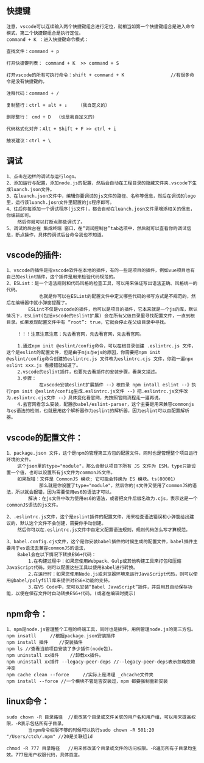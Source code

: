 

## 快捷键
    注意，vscode可以连续输入两个快捷键组合进行定位，就相当如第一个快捷键组合是进入命令模式，第二个快捷键组合是执行定位。
    command + K ：进入快捷键命令模式：

    查找文件：command + p

    打开快捷键列表： command + K  >> command + S

    打开vscode的所有可执行命令：shift + command + K                 //有很多命令是没有快捷键的。
    
    注释代码：command + / 

    复制整行：ctrl + alt + ↓    （我自定义的）

    删除整行： cmd + D  （也是我自定义的）

    代码格式化对齐：Alt + Shift + F >> ctrl + i

    触发建议：ctrl + \


## 调试
    1、点击左边栏的调试与运行logo。
    2、添加运行与配置，添加node.js的配置，然后会自动在工程目录的隐藏文件夹.vscode下生成luanch.json文件。
    3、在luanch.json文件中，编辑你要调试的js文件的路径、名称等信息，然后在调试的logo里，运行该luanch.josn文件里配置的js程序即可。
    4、往后你每添加一个调试程序(js文件)，都会自动在luanch.josn文件里增添相关的信息，你编辑即可。
        然后你就可以打断点那些调试了。
    5、调试的后台在 集成终端 窗口，在“调试控制台”tab选项中，然后就可以查看你的调试信息，断点操作，具体的调试后台命令我也不知道。


## vscode的插件:
    1、vscode的插件是指vscode软件在本地的插件，有的一些是项目的插件，例如vue项目也有自己的eslint插件，这个插件是用来检验代码规范的。
    2、ESLint：是一个语法规则和代码风格的检查工具，可以用来保证写出语法正确、风格统一的代码。
                也就是你可以在ESLint的配置文件中定义哪些代码的书写方式是不规范的，然后在编辑器中就小弹窗提醒了。
            ESLint不仅是vscode的插件，也可以是项目的插件，它本来就是一个js的库，默认情况下，ESLint(包括vscode的eslint扩展) 会在所有父级目录里寻找配置文件，一直到根目录。如果发现配置文件中有 “root”: true，它就会停止在父级目录中寻找。

        ！！！注意注意注意：先去看官网，先去看官网，先去看官网。

        1.通过npm init @eslint/config命令，可以在根目录创建 .eslintrc.js 文件，这个是eslint的配置文件，但是由于mjs与ejs的原因，你需要把npm init @eslint/config命令创建的eslintrc.js 文件改为eslintrc.cjs 文件，你跑一遍npx eslint xxx.js 看报错就知道了。
        2.vscode的eslint插件，也要先去看插件的安装步骤，看英文描述。
        3.步骤：
                在vscode安装eslint扩展插件 --》根目录 npm intall eslint --》执行npm init @eslint/config生成.eslintrc.js文件 --》把.eslintrc.js文件改为.eslintrc.cjs文件 --》具体变化看官网，先按照官网流程走一遍再说。
        4.去官网看怎么安装，配置@babel/eslint-parser，这个主要是用来兼容commonjs与es语法的检测，也就是用这个解析器作为eslint的解析器，因为eslint可以自配置解析器。


## vscode的配置文件：

    1、package.json 文件，这个是npm的管理第三方包的配置文件，同时也是管理整个项目运行环境的文件。
        这个json里的type="module"，那么会默认项目下所有 JS 文件为 ESM，type只能设置一个值，也可以设置所有js文件为commonJS文件。
        如果报错：文件是 CommonJS 模块; 它可能会转换为 ES 模块。ts(80001）
                那么就是你设置了type="module"，然后你的js文件又使用了commonJS的语法，所以就会报错，因为需要使用es6的语法才可以。
            解决：在js文件中改为使用es6的语法，或者把文件后缀名改为.cjs，表示这是一个commonJS语法的js文件。

    2、.eslintrc.js文件，这个是eslint插件的配置文件，用来检查语法错误和小弹窗给出建议的，默认这个文件不会创建，需要你手动创建。
        然后你可以在.eslintrc.js文件中自定义配置语法规则，规则代码怎么写才算规范。

    3、babel.config.cjs文件，这个是你安装babel插件的时候生成的配置文件，babel插件主要用于es语法去兼容commonJS的语法，
        Babel会在以下情况下转换ES6+代码：
            1.在构建过程中：如果您使用Webpack、Gulp或其他构建工具来打包和压缩JavaScript代码，则可以配置这些工具以使用Babel进行转换。
            2.在运行时：如果您使用Node.js或浏览器环境来运行JavaScript代码，则可以使用@babel/polyfill库来提供对ES6+功能的支持。
            3.在VS Code中，您可以安装“Babel JavaScript”插件，并启用其自动保存功能，以便在保存文件时自动转换ES6+代码。(或者在编辑时提示)


## npm命令：
    1、npm是node.js管理整个工程的终端工具，同时也是插件，用例管理node.js的第三方包。
    npm insatll     //根据package.json安装插件
    npm install 插件    //安装插件
    npm ls //查看当前项目安装了多少插件(node包)。
    npm uninstall xx插件    //卸载xx插件。
    npm uninstall xx插件 --legacy-peer-deps //--legacy-peer-deps表示忽略依赖冲突
    npm cache clean --force     //实际上是清理 _chcache文件夹
    npm install --force //一个模块不管是否安装过，npm 都要强制重新安装

## linux命令：
    sudo chown -R 目录路径  //更改某个目录或文件关联的用户名和用户组，可以用来提高权限，-R表示包括所有子目录。
            当npm命令权限不够的时候可以执行sudo chown -R 501:20 "/Users/ctch/.npm" //20是关联组id
    
    chmod -R 777 目录路径   //用来修改某个目录或文件的访问权限。-R遍历所有子目录均生效。777是用户权限代码，具体百度。
